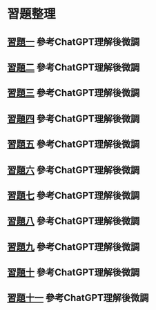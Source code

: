 # 習題整理
## [習題一](https://github.com/kaifeng273/alg/blob/main/%E7%BF%92%E9%A1%8C/hw1.md) 參考ChatGPT理解後微調
## [習題二](https://github.com/kaifeng273/alg/blob/main/%E7%BF%92%E9%A1%8C/hw2.md) 參考ChatGPT理解後微調
## [習題三](https://github.com/kaifeng273/alg/blob/main/%E7%BF%92%E9%A1%8C/hw3.md) 參考ChatGPT理解後微調
## [習題四](https://github.com/kaifeng273/alg/blob/main/%E7%BF%92%E9%A1%8C/hw4.md) 參考ChatGPT理解後微調
## [習題五](https://github.com/kaifeng273/alg/blob/main/%E7%BF%92%E9%A1%8C/hw5.md) 參考ChatGPT理解後微調
## [習題六](https://github.com/kaifeng273/alg/blob/main/%E7%BF%92%E9%A1%8C/hw6.md) 參考ChatGPT理解後微調
## [習題七](https://github.com/kaifeng273/alg/blob/main/%E7%BF%92%E9%A1%8C/hw7.md) 參考ChatGPT理解後微調
## [習題八](https://github.com/kaifeng273/alg/blob/main/%E7%BF%92%E9%A1%8C/hw8.md) 參考ChatGPT理解後微調
## [習題九](https://github.com/kaifeng273/alg/blob/main/%E7%BF%92%E9%A1%8C/hw9.md) 參考ChatGPT理解後微調
## [習題十](https://github.com/kaifeng273/alg/blob/main/%E7%BF%92%E9%A1%8C/hw10.md) 參考ChatGPT理解後微調
## [習題十一](https://github.com/kaifeng273/alg/blob/main/%E7%BF%92%E9%A1%8C/hw11.md) 參考ChatGPT理解後微調
